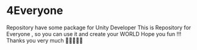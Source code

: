# 4Everyone

Repository have some package for Unity Developer
This is Repository for Everyone , so you can use it and create your WORLD
Hope you fun !!! 
Thanks you very much 
🤞🤞🤞🤞🤞
